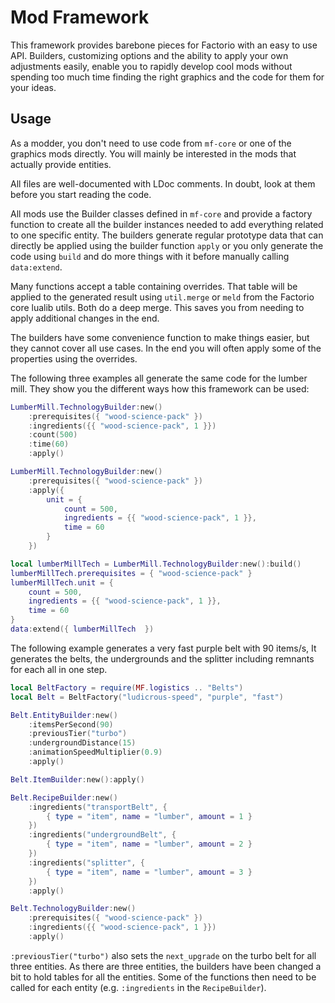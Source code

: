 # Mod Framework

This framework provides barebone pieces for Factorio with an easy to use API. Builders, customizing options and the
ability to apply your own adjustments easily, enable you to rapidly develop cool mods without spending too much time
finding the right graphics and the code for them for your ideas.

## Usage

As a modder, you don't need to use code from `mf-core` or one of the graphics mods directly. You will mainly be
interested
in the mods that actually provide entities.

All files are well-documented with LDoc comments. In doubt, look at them before you start reading the code.

All mods use the Builder classes defined in `mf-core` and provide a factory function to create all the builder instances
needed to add everything related to one specific entity. The builders generate regular prototype data that can directly
be applied using the builder function `apply` or you only generate the code using `build` and do more things with it
before manually calling `data:extend`.

Many functions accept a table containing overrides. That table will be applied to the generated result using
`util.merge` or `meld` from the Factorio core lualib utils. Both do a deep merge. This saves you from needing to apply
additional changes in the end.

The builders have some convenience function to make things easier, but they cannot cover all use cases. In the end you
will often apply some of the properties using the overrides.

The following three examples all generate the same code for the lumber mill. They show you the different ways how this
framework can be used:

```lua
LumberMill.TechnologyBuilder:new()
    :prerequisites({ "wood-science-pack" })
    :ingredients({{ "wood-science-pack", 1 }})
    :count(500)
    :time(60)
    :apply()
```

```lua
LumberMill.TechnologyBuilder:new()
    :prerequisites({ "wood-science-pack" })
    :apply({
        unit = {
            count = 500,
            ingredients = {{ "wood-science-pack", 1 }},
            time = 60
        }
    })
```

```lua
local lumberMillTech = LumberMill.TechnologyBuilder:new():build()
lumberMillTech.prerequisites = { "wood-science-pack" }
lumberMillTech.unit = {
    count = 500,
    ingredients = {{ "wood-science-pack", 1 }},
    time = 60
}
data:extend({ lumberMillTech  })
```

The following example generates a very fast purple belt with 90 items/s, It generates the belts, the undergrounds and
the splitter including remnants for each all in one step.

```lua
local BeltFactory = require(MF.logistics .. "Belts")
local Belt = BeltFactory("ludicrous-speed", "purple", "fast")

Belt.EntityBuilder:new()
    :itemsPerSecond(90)
    :previousTier("turbo")
    :undergroundDistance(15)
    :animationSpeedMultiplier(0.9)
    :apply()

Belt.ItemBuilder:new():apply()

Belt.RecipeBuilder:new()
    :ingredients("transportBelt", {
        { type = "item", name = "lumber", amount = 1 }
    })
    :ingredients("undergroundBelt", {
        { type = "item", name = "lumber", amount = 2 }
    })
    :ingredients("splitter", {
        { type = "item", name = "lumber", amount = 3 }
    })
    :apply()

Belt.TechnologyBuilder:new()
    :prerequisites({ "wood-science-pack" })
    :ingredients({{ "wood-science-pack", 1 }})
    :apply()
```

`:previousTier("turbo")` also sets the `next_upgrade` on the turbo belt for all three entities. As there are three
entities, the builders have been changed a bit to hold tables for all the entities. Some of the functions then need to
be called for each entity (e.g. `:ingredients` in the `RecipeBuilder`).
